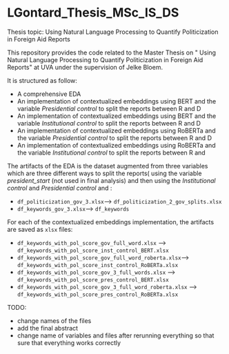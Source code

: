 # LGontard_Thesis_MSc_IS_DS
Thesis topic: Using Natural Language Processing to Quantify Politicization in Foreign Aid Reports

This repository provides the code related to the Master Thesis on " Using Natural Language Processing to Quantify Politicization in Foreign Aid Reports" at UVA under the supervision of Jelke Bloem.

It is structured as follow:

* A comprehensive EDA
* An implementation of contextualized embeddings using BERT and the variable _Presidential control_ to split the reports between R and D
*  An implementation of contextualized embeddings using BERT and the variable _Institutional control_ to split the reports between R and D
* An implementation of contextualized embeddings using RoBERTa and the variable _Presidential control_ to split the reports between R and D
* An implementation of contextualized embeddings using RoBERTa and the variable _Institutional control_ to split the reports between R and 

The artifacts of the EDA is the dataset augmented from three variables which are three different ways to split the reports( using the variable _president_start_ (not used in final analysis) and then using the _Institutional control_ and _Presidential control_ and :
* `df_politicization_gov_3.xlsx`--> `df_politicization_2_gov_splits.xlsx`
* `df_keywords_gov_3.xlsx`--> `df_keywords`

For each of the contextualized embeddings implementation, the artifacts are saved as `xlsx` files:
* `df_keywords_with_pol_score_gov_full_word.xlsx` --> `df_keywords_with_pol_score_inst_control_BERT.xlsx`
* `df_keywords_with_pol_score_gov_full_word_roberta.xlsx`--> `df_keywords_with_pol_score_inst_control_RoBERTa.xlsx`
* `df_keywords_with_pol_score_gov_3_full_words.xlsx` --> `df_keywords_with_pol_score_pres_control_BERT.xlsx`
* `df_keywords_with_pol_score_gov_3_full_word_roberta.xlsx` --> `df_keywords_with_pol_score_pres_control_RoBERTa.xlsx`


TODO:
- change names of the files
- add the final abstract 
- change name of variables and files after rerunning everything so that sure that everything works correctly
